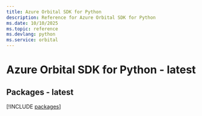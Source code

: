 ```yaml
---
title: Azure Orbital SDK for Python
description: Reference for Azure Orbital SDK for Python
ms.date: 10/10/2025
ms.topic: reference
ms.devlang: python
ms.service: orbital
---
```

# Azure Orbital SDK for Python - latest
## Packages - latest
[!INCLUDE [packages](orbital-index.md)]